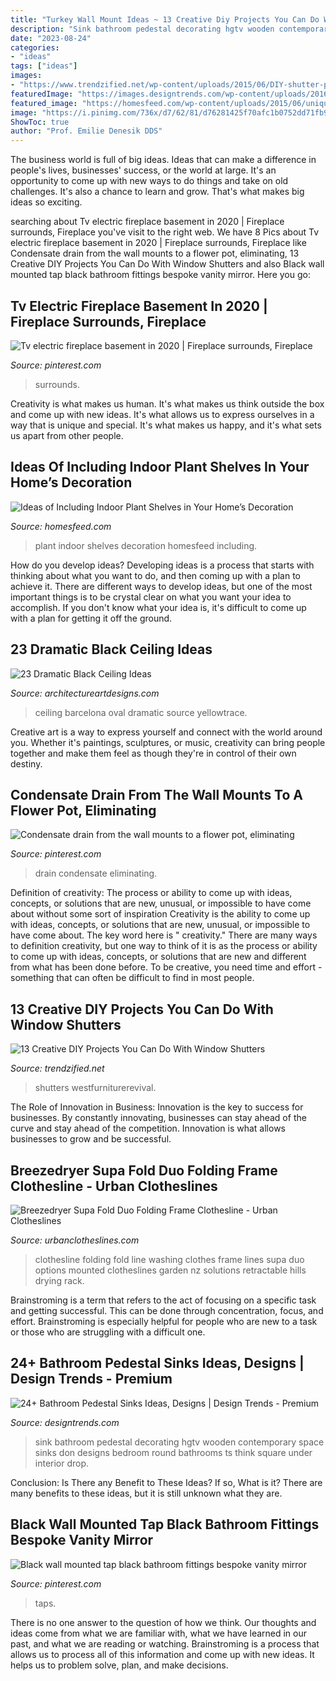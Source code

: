 ```yaml
---
title: "Turkey Wall Mount Ideas ~ 13 Creative Diy Projects You Can Do With Window Shutters"
description: "Sink bathroom pedestal decorating hgtv wooden contemporary space sinks don designs bedroom round bathrooms ts think square under interior drop"
date: "2023-08-24"
categories:
- "ideas"
tags: ["ideas"]
images:
- "https://www.trendzified.net/wp-content/uploads/2015/06/DIY-shutter-projects3.jpg"
featuredImage: "https://images.designtrends.com/wp-content/uploads/2016/03/31111006/Wooden-Pedestal-Sink-Ideas.jpeg"
featured_image: "https://homesfeed.com/wp-content/uploads/2015/06/unique-plant-shelves-idea-for-indoor.jpg"
image: "https://i.pinimg.com/736x/d7/62/81/d76281425f70afc1b0752dd71fb92ce0--floor-drains-cooling-system.jpg"
ShowToc: true
author: "Prof. Emilie Denesik DDS"
---
```



The business world is full of big ideas. Ideas that can make a difference in people's lives, businesses' success, or the world at large. It's an opportunity to come up with new ways to do things and take on old challenges. It's also a chance to learn and grow. That's what makes big ideas so exciting.

	

		
searching about Tv electric fireplace basement in 2020 | Fireplace surrounds, Fireplace you've visit to the right web. We have 8 Pics about Tv electric fireplace basement in 2020 | Fireplace surrounds, Fireplace like Condensate drain from the wall mounts to a flower pot, eliminating, 13 Creative DIY Projects You Can Do With Window Shutters and also Black wall mounted tap black bathroom fittings bespoke vanity mirror. Here you go:
		
    
## Tv Electric Fireplace Basement In 2020 | Fireplace Surrounds, Fireplace

<img loading=lazy src="https://i.pinimg.com/736x/26/84/07/268407c192b172eaf1172869c03ec0ed.jpg" onerror="this.onerror=null;this.src='https://tse3.mm.bing.net/th?id=OIP.rlw4DK7psdUtAdFsJ5lGYAHaJ3&amp;pid=15.1';" alt="Tv electric fireplace basement in 2020 | Fireplace surrounds, Fireplace">

_Source: pinterest.com_

>surrounds. 

	

Creativity is what makes us human. It's what makes us think outside the box and come up with new ideas. It's what allows us to express ourselves in a way that is unique and special. It's what makes us happy, and it's what sets us apart from other people.

    
## Ideas Of Including Indoor Plant Shelves In Your Home’s Decoration

<img loading=lazy src="https://homesfeed.com/wp-content/uploads/2015/06/unique-plant-shelves-idea-for-indoor.jpg" onerror="this.onerror=null;this.src='https://tse1.mm.bing.net/th?id=OIP.8cgsi0UjGKElvNogqjFcNAHaLH&amp;pid=15.1';" alt="Ideas of Including Indoor Plant Shelves in Your Home’s Decoration">

_Source: homesfeed.com_

>plant indoor shelves decoration homesfeed including. 

	

How do you develop ideas?
Developing ideas is a process that starts with thinking about what you want to do, and then coming up with a plan to achieve it. There are different ways to develop ideas, but one of the most important things is to be crystal clear on what you want your idea to accomplish. If you don't know what your idea is, it's difficult to come up with a plan for getting it off the ground.

    
## 23 Dramatic Black Ceiling Ideas

<img loading=lazy src="http://www.architectureartdesigns.com/wp-content/uploads/2013/11/2313.jpg" onerror="this.onerror=null;this.src='https://tse3.mm.bing.net/th?id=OIP.1U8Ln5-LKEc2lVMKArl0tgHaKV&amp;pid=15.1';" alt="23 Dramatic Black Ceiling Ideas">

_Source: architectureartdesigns.com_

>ceiling barcelona oval dramatic source yellowtrace. 

	

Creative art is a way to express yourself and connect with the world around you. Whether it's paintings, sculptures, or music, creativity can bring people together and make them feel as though they're in control of their own destiny.

    
## Condensate Drain From The Wall Mounts To A Flower Pot, Eliminating

<img loading=lazy src="https://i.pinimg.com/736x/d7/62/81/d76281425f70afc1b0752dd71fb92ce0--floor-drains-cooling-system.jpg" onerror="this.onerror=null;this.src='https://tse4.mm.bing.net/th?id=OIP.vlBgyBoOV-u5TI53UdZbuAHaJ3&amp;pid=15.1';" alt="Condensate drain from the wall mounts to a flower pot, eliminating">

_Source: pinterest.com_

>drain condensate eliminating. 

	

Definition of creativity: The process or ability to come up with ideas, concepts, or solutions that are new, unusual, or impossible to have come about without some sort of inspiration
Creativity is the ability to come up with ideas, concepts, or solutions that are new, unusual, or impossible to have come about. The key word here is " creativity." There are many ways to definition creativity, but one way to think of it is as the process or ability to come up with ideas, concepts, or solutions that are new and different from what has been done before. To be creative, you need time and effort - something that can often be difficult to find in most people.

    
## 13 Creative DIY Projects You Can Do With Window Shutters

<img loading=lazy src="https://www.trendzified.net/wp-content/uploads/2015/06/DIY-shutter-projects3.jpg" onerror="this.onerror=null;this.src='https://tse1.mm.bing.net/th?id=OIP.fK_gMSVy10tTacE09MzkmAHaNJ&amp;pid=15.1';" alt="13 Creative DIY Projects You Can Do With Window Shutters">

_Source: trendzified.net_

>shutters westfurniturerevival. 

	

The Role of Innovation in Business:
Innovation is the key to success for businesses. By constantly innovating, businesses can stay ahead of the curve and stay ahead of the competition. Innovation is what allows businesses to grow and be successful.

    
## Breezedryer Supa Fold Duo Folding Frame Clothesline - Urban Clotheslines

<img loading=lazy src="https://urbanclotheslines.com/image.php?type=T&amp;id=50040" onerror="this.onerror=null;this.src='https://tse2.mm.bing.net/th?id=OIP.cuHsE9WGt04yGZ72cJvutQHaLS&amp;pid=15.1';" alt="Breezedryer Supa Fold Duo Folding Frame Clothesline - Urban Clotheslines">

_Source: urbanclotheslines.com_

>clothesline folding fold line washing clothes frame lines supa duo options mounted clotheslines garden nz solutions retractable hills drying rack. 

	

Brainstroming is a term that refers to the act of focusing on a specific task and getting successful. This can be done through concentration, focus, and effort. Brainstroming is especially helpful for people who are new to a task or those who are struggling with a difficult one.

    
## 24+ Bathroom Pedestal Sinks Ideas, Designs | Design Trends - Premium

<img loading=lazy src="https://images.designtrends.com/wp-content/uploads/2016/03/31111006/Wooden-Pedestal-Sink-Ideas.jpeg" onerror="this.onerror=null;this.src='https://tse1.mm.bing.net/th?id=OIP.yauNiqCsYE2byuNHmS8phwHaJ4&amp;pid=15.1';" alt="24+ Bathroom Pedestal Sinks Ideas, Designs | Design Trends - Premium">

_Source: designtrends.com_

>sink bathroom pedestal decorating hgtv wooden contemporary space sinks don designs bedroom round bathrooms ts think square under interior drop. 

	

Conclusion: Is There any Benefit to These Ideas? If so, What is it?
There are many benefits to these ideas, but it is still unknown what they are.

    
## Black Wall Mounted Tap Black Bathroom Fittings Bespoke Vanity Mirror

<img loading=lazy src="https://i.pinimg.com/736x/3c/c9/92/3cc9926b4f89cbc0cfd48431283f8578.jpg" onerror="this.onerror=null;this.src='https://tse1.mm.bing.net/th?id=OIP.NCtwR72VVQclkORrG57rbAHaJ3&amp;pid=15.1';" alt="Black wall mounted tap black bathroom fittings bespoke vanity mirror">

_Source: pinterest.com_

>taps. 

	

There is no one answer to the question of how we think. Our thoughts and ideas come from what we are familiar with, what we have learned in our past, and what we are reading or watching. Brainstroming is a process that allows us to process all of this information and come up with new ideas. It helps us to problem solve, plan, and make decisions.

